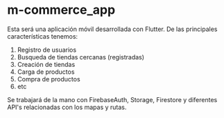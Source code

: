 # m-commerce_app

Esta será una aplicación móvil desarrollada con Flutter. De las principales características tenemos:

1. Registro de usuarios
2. Busqueda de tiendas cercanas (registradas)
3. Creación de tiendas
4. Carga de productos
5. Compra de productos
6. etc

Se trabajará de la mano con FirebaseAuth, Storage, Firestore y diferentes API's relacionadas con los mapas y rutas.


